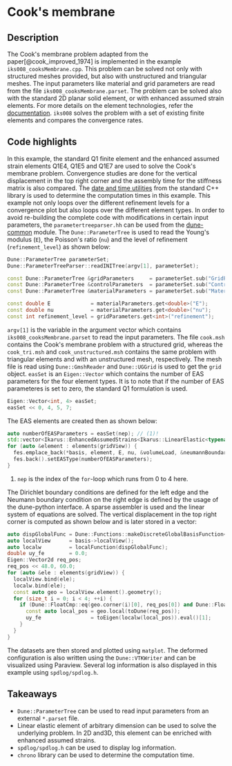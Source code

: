 <!--
SPDX-FileCopyrightText: 2022 The Ikarus Developers mueller@ibb.uni-stuttgart.de
SPDX-License-Identifier: CC-BY-SA-4.0
-->

# Cook's membrane

## Description

The Cook's membrane problem adapted from the paper[@cook_improved_1974] is implemented in the example
`iks008_cooksMembrane.cpp`. This problem can be solved not only with
structured meshes provided, but also with unstructured and triangular meshes. The input parameters like material and grid
parameters are read from the file `iks008_cooksMembrane.parset`. The problem can be solved also with the standard 2D planar solid element,
or with enhanced assumed strain elements. For more details on the element technologies, refer the
[documentation](../01_framework/finiteElements.md). `iks008` solves the problem with a set of existing finite elements and compares the
convergence rates. 

## Code highlights

In this example, the standard Q1 finite element and the enhanced assumed strain elements Q1E4, Q1E5 and Q1E7 are used to solve the Cook's membrane problem.
Convergence studies are done for the vertical displacement in the top right corner and the assembly time for the stiffness matrix is also compared.
The [date and time utilities](https://en.cppreference.com/w/cpp/chrono) from the standard C++ library is used to determine the computation times in this example.
This example not only loops over the different refinement levels for a convergence plot but also loops over the different element types. 
In order to avoid re-building the complete code with modifications in certain input parameters, the `parametertreeparser.hh` can be used from the [dune-common](https://www.dune-project.org/modules/dune-common/) module.
The `Dune::ParameterTree` is used to read the Young's modulus (`E`), the Poisson's ratio (`nu`) and the level of refinement (`refinement_level`) as shown below:
```cpp
Dune::ParameterTree parameterSet;
Dune::ParameterTreeParser::readINITree(argv[1], parameterSet);

const Dune::ParameterTree &gridParameters     = parameterSet.sub("GridParameters");
const Dune::ParameterTree &controlParameters  = parameterSet.sub("ControlParameters");
const Dune::ParameterTree &materialParameters = parameterSet.sub("MaterialParameters");

const double E             = materialParameters.get<double>("E");
const double nu            = materialParameters.get<double>("nu");
const int refinement_level = gridParameters.get<int>("refinement");
```
`argv[1]` is the variable in the argument vector which contains `iks008_cooksMembrane.parset` to read the input parameters. 
The file `cook.msh` contains the Cook's membrane problem with a structured grid, whereas the `cook_tri.msh` and `cook_unstructured.msh` 
contains the same problem with triangular elements and with an unstructured mesh, respectively. The mesh file is read using 
`Dune::GmshReader` and `Dune::UGGrid` is used to get the `grid` object.
`easSet` is an `Eigen::Vector` which contains the number of EAS parameters for the four element types. 
It is to note that if the number of EAS parameteres is set to zero, the standard Q1 formulation is used. 
```cpp
Eigen::Vector<int, 4> easSet;
easSet << 0, 4, 5, 7;
```
The EAS elements are created then as shown below:
```cpp
auto numberOfEASParameters = easSet(nep); // (1)!
std::vector<Ikarus::EnhancedAssumedStrains<Ikarus::LinearElastic<typename decltype(basis)::element_type>>> fes;
for (auto &element : elements(gridView)) {
  fes.emplace_back(*basis, element, E, nu, &volumeLoad, &neumannBoundary, &neumannBoundaryLoad);
  fes.back().setEASType(numberOfEASParameters);
}
```

1. `nep` is the index of the `for`-loop which runs from 0 to 4 here.

The Dirichlet boundary conditions are defined for the left edge and the Neumann boundary condition on the right edge is defined by the usage of the dune-python interface.
A sparse assembler is used and the linear system of equations are solved. The vertical displacement in the top right corner is computed as shown below and is later stored in a vector: 
```cpp
auto dispGlobalFunc = Dune::Functions::makeDiscreteGlobalBasisFunction<Dune::FieldVector<double, 2>>(*basis, D_Glob);
auto localView      = basis->localView();
auto localw         = localFunction(dispGlobalFunc);
double uy_fe        = 0.0;
Eigen::Vector2d req_pos;
req_pos << 48.0, 60.0;
for (auto &ele : elements(gridView)) {
  localView.bind(ele);
  localw.bind(ele);
  const auto geo = localView.element().geometry();
  for (size_t i = 0; i < 4; ++i) {
    if (Dune::FloatCmp::eq(geo.corner(i)[0], req_pos[0]) and Dune::FloatCmp::eq(geo.corner(i)[1], req_pos[1])) {
      const auto local_pos = geo.local(toDune(req_pos));
      uy_fe                = toEigen(localw(local_pos)).eval()[1];
    }
  }
}
```
The datasets are then stored and plotted using `matplot`. The deformed configuration is also written using the `Dune::VTKWriter` and can be visualized using Paraview.
Several log information is also displayed in this example using `spdlog/spdlog.h`.

## Takeaways

- `Dune::ParameterTree` can be used to read input parameters from an external `*.parset` file.
- Linear elastic element of arbitrary dimension can be used to solve the underlying problem. In 2D and3D, this element can be enriched with enhanced assumed strains.
- `spdlog/spdlog.h` can be used to display log information.
- `chrono` library can be used to determine the computation time.
